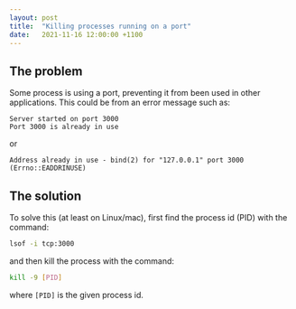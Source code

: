 ```yaml
---
layout: post
title:  "Killing processes running on a port"
date:   2021-11-16 12:00:00 +1100
---
```


## The problem

Some process is using a port, preventing it from been used in other
applications. This could be from an error message such as:

```
Server started on port 3000  
Port 3000 is already in use
```

or

```
Address already in use - bind(2) for "127.0.0.1" port 3000 (Errno::EADDRINUSE)
```

## The solution

To solve this (at least on Linux/mac), first find the process id (PID) with the command:

```bash
lsof -i tcp:3000
```

and then kill the process with the command:

```bash
kill -9 [PID]
```

where `[PID]` is the given process id.
